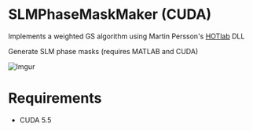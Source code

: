 # SLMPhaseMaskMaker (CUDA)
Implements a weighted GS algorithm using Martin Persson's [HOTlab](https://github.com/MartinPersson/HOTlab) DLL

Generate SLM phase masks (requires MATLAB and CUDA)

![Imgur](http://i.imgur.com/fNY3ewP.jpg)


# Requirements
* CUDA 5.5
